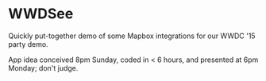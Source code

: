# WWDSee

Quickly put-together demo of some Mapbox integrations for our WWDC '15 party demo. 

App idea conceived 8pm Sunday, coded in < 6 hours, and presented at 6pm Monday; don't judge. 
